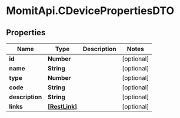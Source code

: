 # MomitApi.CDevicePropertiesDTO

## Properties
Name | Type | Description | Notes
------------ | ------------- | ------------- | -------------
**id** | **Number** |  | [optional] 
**name** | **String** |  | [optional] 
**type** | **Number** |  | [optional] 
**code** | **String** |  | [optional] 
**description** | **String** |  | [optional] 
**links** | [**[RestLink]**](RestLink.md) |  | [optional] 


